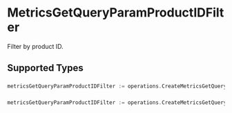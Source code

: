 # MetricsGetQueryParamProductIDFilter

Filter by product ID.


## Supported Types

### 

```go
metricsGetQueryParamProductIDFilter := operations.CreateMetricsGetQueryParamProductIDFilterStr(string{/* values here */})
```

### 

```go
metricsGetQueryParamProductIDFilter := operations.CreateMetricsGetQueryParamProductIDFilterArrayOfStr([]string{/* values here */})
```

